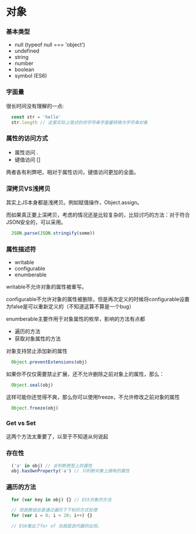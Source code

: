# 对象

### 基本类型

  - null (typeof null === 'object')
  - undefined
  - string
  - number
  - boolean
  - symbol (ES6)

### 字面量

  很长时间没有理解的一点:

```JavaScript
  const str = 'hello'
  str.length // 这里实际上隐式的将字符串字面量转换为字符串对象
```

### 属性的访问方式

  - 属性访问 .
  - 键值访问 []

  两者各有利弊吧，相对于属性访问，键值访问更加的全面。

### 深拷贝VS浅拷贝

  其实上JS本身都是浅拷贝。例如赋值操作，Object.assign。

  而如果真正要上深拷贝，考虑的情况还是比较复杂的，比较讨巧的方法：对于符合JSON安全的，可以采用。

```JavaScript
  JSON.parse(JSON.stringify(some))
```

### 属性描述符

  - writable
  - configurable
  - enumberable

  writable不允许对象的属性被重写。

  configurable不允许对象的属性被删除，但是再次定义的时候将configurable设置为false是可以重新定义的（不知道这算不算是一个bug）

  enumberable主要作用于对象属性的枚举，影响的方法有点都

  - 遍历的方法
  - 获取对象属性的方法

  对象支持禁止添加新的属性

```JavaScript
  Object.preventExtensions(obj) 
```

  如果你不仅仅需要禁止扩展，还不允许删除之前对象上的属性，那么：

```JavaScript
  Object.seal(obj)
```

  这样可能你还觉得不爽，那么你可以使用freeze，不允许修改之前对象的属性

```JavaScript
  Object.freeze(obj)
```

### Get vs Set

  这两个方法太重要了，以至于不知道从何说起

### 存在性

```JavaScript
  ('a' in obj) // 会判断原型上的属性
  obj.hasOwnProperty('a') // 只判断对象上拥有的属性
```

### 遍历的方法

```JavaScript
  for (var key in obj) {} // ES5对象的方法

  // 但是数组总是通过遍历下下标的方式处理
  for (var i = 0; i < 20; i++) {}

  // ES6推出了for of 也就是迭代器的出现。
```